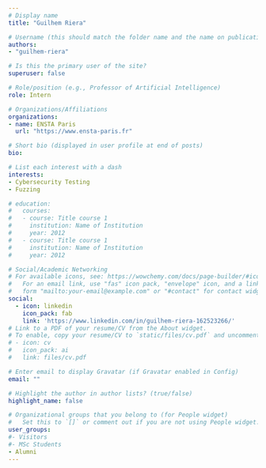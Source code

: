 ```yaml
---
# Display name
title: "Guilhem Riera"

# Username (this should match the folder name and the name on publications)
authors:
- "guilhem-riera"

# Is this the primary user of the site?
superuser: false

# Role/position (e.g., Professor of Artificial Intelligence)
role: Intern

# Organizations/Affiliations
organizations:
- name: ENSTA Paris
  url: "https://www.ensta-paris.fr"

# Short bio (displayed in user profile at end of posts)
bio: 

# List each interest with a dash
interests:
- Cybersecurity Testing
- Fuzzing

# education:
#   courses:
#   - course: Title course 1
#     institution: Name of Institution
#     year: 2012
#   - course: Title course 1
#     institution: Name of Institution
#     year: 2012

# Social/Academic Networking
# For available icons, see: https://wowchemy.com/docs/page-builder/#icons
#   For an email link, use "fas" icon pack, "envelope" icon, and a link in the
#   form "mailto:your-email@example.com" or "#contact" for contact widget.
social:
  - icon: linkedin
    icon_pack: fab
    link: 'https://www.linkedin.com/in/guilhem-riera-162523266/'
# Link to a PDF of your resume/CV from the About widget.
# To enable, copy your resume/CV to `static/files/cv.pdf` and uncomment the lines below.
# - icon: cv
#   icon_pack: ai
#   link: files/cv.pdf

# Enter email to display Gravatar (if Gravatar enabled in Config)
email: ""

# Highlight the author in author lists? (true/false)
highlight_name: false

# Organizational groups that you belong to (for People widget)
#   Set this to `[]` or comment out if you are not using People widget.
user_groups:
#- Visitors
#- MSc Students
- Alumni
---
```

